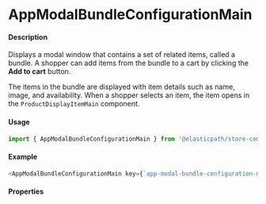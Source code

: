 # AppModalBundleConfigurationMain

#### Description

Displays a modal window that contains a set of related items, called a bundle. A shopper can add items from the bundle to a cart by clicking the **Add to cart** button.

The items in the bundle are displayed with item details such as name, image, and availability. When a shopper selects an item, the item opens in the `ProductDisplayItemMain` component.

#### Usage

```js
import { AppModalBundleConfigurationMain } from '@elasticpath/store-components';
```

#### Example

```js
<AppModalBundleConfigurationMain key={`app-modal-bundle-configuration-main_${itemCodeString}`} handleModalClose={this.handleModalClose} bundleConfigurationItems={item} openModal={openModal} itemDetailLink={itemDetailLink} onItemConfiguratorAddToCart={onConfiguratorAddToCart} onItemRemove={onRemove} />
```

#### Properties

<!-- PROPS -->
